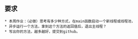 ## 要求
    * 本周作业：（必做）思考有多少种方式，在main函数启动一个新线程或线程池，
    * 异步运行一个方法，拿到这个方法的返回值后，退出主线程？
    * 写出你的方法，越多越好，提交到github。
